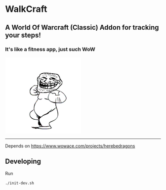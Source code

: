 # WalkCraft

## A World Of Warcraft (Classic) Addon for tracking your steps!

### It's like a fitness app, just such WoW

![](./troll-runner.gif)

---

Depends on https://www.wowace.com/projects/herebedragons

## Developing

Run

```sh
./init-dev.sh
```
